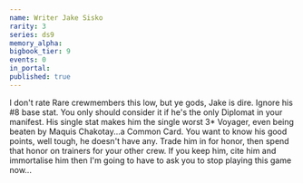```yaml
---
name: Writer Jake Sisko
rarity: 3
series: ds9
memory_alpha:
bigbook_tier: 9
events: 0
in_portal:
published: true
---
```


I don't rate Rare crewmembers this low, but ye gods, Jake is dire. Ignore his #8 base stat. You only should consider it if he's the only Diplomat in your manifest. His single stat makes him the single worst 3* Voyager, even being beaten by Maquis Chakotay...a Common Card. You want to know his good points, well tough, he doesn't have any. Trade him in for honor, then spend that honor on trainers for your other crew. If you keep him, cite him and immortalise him then I'm going to have to ask you to stop playing this game now...

